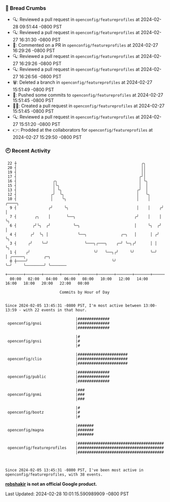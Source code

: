 ### 🍞 Bread Crumbs

 * 🔍: Reviewed a pull request in  `openconfig/featureprofiles` at 2024-02-28 09:51:44 -0800 PST
 * 🔍: Reviewed a pull request in  `openconfig/featureprofiles` at 2024-02-27 16:31:30 -0800 PST
 * 💬: Commented on a PR in  `openconfig/featureprofiles` at 2024-02-27 16:29:26 -0800 PST
 * 🔍: Reviewed a pull request in  `openconfig/featureprofiles` at 2024-02-27 16:29:26 -0800 PST
 * 🔍: Reviewed a pull request in  `openconfig/featureprofiles` at 2024-02-27 16:26:56 -0800 PST
 * 🗑: Deleted a branch in `openconfig/featureprofiles` at 2024-02-27 15:51:49 -0800 PST
 * 🚢: Pushed some commits to `openconfig/featureprofiles` at 2024-02-27 15:51:45 -0800 PST
 * ✍🏼: Created a pull request in `openconfig/featureprofiles` at 2024-02-27 15:51:45 -0800 PST
 * 🔍: Reviewed a pull request in  `openconfig/featureprofiles` at 2024-02-27 15:51:20 -0800 PST
 * 👉: Prodded at the collaborators for `openconfig/featureprofiles` at 2024-02-27 15:29:50 -0800 PST

### 🕘 Recent Activity
```
 22 ┼                                                       ╭╮
 20 ┤                                                       ││
 19 ┤                                                       ││
 17 ┤                                                      ╭╯│
 16 ┤                ╭╮                                    │ ╰╮
 15 ┤                │╰╮                                   │  │
 13 ┤                │ ╰╮                                 ╭╯  │
 12 ┤               ╭╯  ╰╮                                │   ╰╮
 10 ┤               │    ╰╮                               │    │     ╭────╮
  9 ┤              ╭╯     ╰╮                              │    │    ╭╯    │
  7 ┤        ╭╮    │       ╰──╮                          ╭╯    │    │     ╰╮
  6 ┤       ╭╯╰╮  ╭╯          ╰─╮                        │     ╰╮  ╭╯      │
  4 ┤      ╭╯  ╰╮ │             ╰──╮               ╭─╮   │      │ ╭╯       ╰╮
  3 ┤     ╭╯    ╰─╯                ╰───╮╭───╮    ╭─╯ ╰─╮╭╯      │ │         ╰╮
  1 ┤    ╭╯                            ╰╯   ╰──╮╭╯     ╰╯       ╰─╯          │ ╭─────╮        ╭─╮
  0 ┼────╯                                     ╰╯                            ╰─╯     ╰────────╯ ╰───────
    +───────+───────+───────+───────+───────+───────+───────+───────+───────+───────+───────+───────+────
  00:00   02:00   04:00   06:00   08:00   10:00   12:00   14:00   16:00   18:00   20:00   22:00   00:00   

						Commits by Hour of Day


Since 2024-02-05 13:45:31 -0800 PST, I'm most active between 13:00-13:59 - with 22 events in that hour.

```



```
                               |##############
 openconfig/gnoi               |##############
                               |##############

                               |#
 openconfig/gnsi               |#
                               |#

                               |######################
 openconfig/clio               |######################
                               |######################

                               |##############
 openconfig/public             |##############
                               |##############

                               |###
 openconfig/gnmi               |###
                               |###

                               |#
 openconfig/bootz              |#
                               |#

                               |#######
 openconfig/magna              |#######
                               |#######

                               |######################################
 openconfig/featureprofiles    |######################################
                               |######################################



Since 2024-02-05 13:45:31 -0800 PST, I've been most active in openconfig/featureprofiles, with 38 events.

```
**[robshakir](mailto:robjs@google.com) is not an official Google product.**  


Last Updated: 2024-02-28 10:01:15.590989909 -0800 PST
